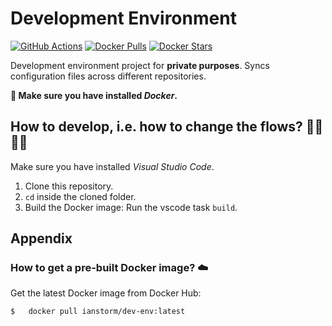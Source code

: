 # Development Environment

[![GitHub Actions](https://img.shields.io/endpoint.svg?url=https%3A%2F%2Factions-badge.atrox.dev%2FIanStorm%2Fdev-env%2Fbadge%3Fref%3Dmain&style=flat&label=build&logo=none)](https://actions-badge.atrox.dev/IanStorm/dev-env/goto?ref=main)
[![Docker Pulls](https://img.shields.io/docker/pulls/ianstorm/dev-env)](https://hub.docker.com/r/ianstorm/dev-env)
[![Docker Stars](https://img.shields.io/docker/stars/ianstorm/dev-env)](https://hub.docker.com/r/ianstorm/dev-env)

Development environment project for **private purposes**.
Syncs configuration files across different repositories.

**🐳 Make sure you have installed *Docker*.**


## How to develop, i.e. how to change the flows? 👨‍💻 👩‍💻

Make sure you have installed *Visual Studio Code*.

1. Clone this repository.
2. `cd` inside the cloned folder.
2. Build the Docker image: Run the vscode task `build`.


## Appendix


### How to get a pre-built Docker image? ☁️

Get the latest Docker image from Docker Hub:
```
$	docker pull ianstorm/dev-env:latest
```
